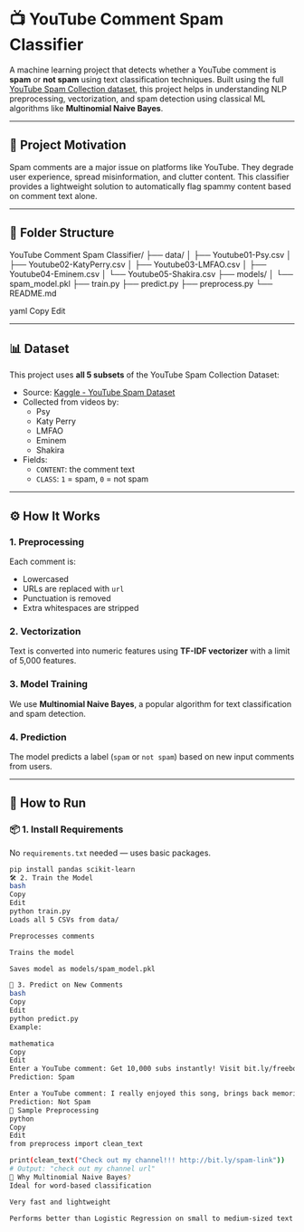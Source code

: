 # 📺 YouTube Comment Spam Classifier

A machine learning project that detects whether a YouTube comment is **spam** or **not spam** using text classification techniques. Built using the full [YouTube Spam Collection dataset](https://www.kaggle.com/datasets/raviram544/youtube-spam-comment-dataset), this project helps in understanding NLP preprocessing, vectorization, and spam detection using classical ML algorithms like **Multinomial Naive Bayes**.

---

## 🧠 Project Motivation

Spam comments are a major issue on platforms like YouTube. They degrade user experience, spread misinformation, and clutter content. This classifier provides a lightweight solution to automatically flag spammy content based on comment text alone.

---

## 📂 Folder Structure

YouTube Comment Spam Classifier/
├── data/
│ ├── Youtube01-Psy.csv
│ ├── Youtube02-KatyPerry.csv
│ ├── Youtube03-LMFAO.csv
│ ├── Youtube04-Eminem.csv
│ └── Youtube05-Shakira.csv
├── models/
│ └── spam_model.pkl
├── train.py
├── predict.py
├── preprocess.py
└── README.md

yaml
Copy
Edit

---

## 📊 Dataset

This project uses **all 5 subsets** of the YouTube Spam Collection Dataset:

- Source: [Kaggle - YouTube Spam Dataset](https://www.kaggle.com/datasets/raviram544/youtube-spam-comment-dataset)
- Collected from videos by:
  - Psy
  - Katy Perry
  - LMFAO
  - Eminem
  - Shakira
- Fields:
  - `CONTENT`: the comment text
  - `CLASS`: `1` = spam, `0` = not spam

---

## ⚙️ How It Works

### 1. Preprocessing
Each comment is:
- Lowercased
- URLs are replaced with `url`
- Punctuation is removed
- Extra whitespaces are stripped

### 2. Vectorization
Text is converted into numeric features using **TF-IDF vectorizer** with a limit of 5,000 features.

### 3. Model Training
We use **Multinomial Naive Bayes**, a popular algorithm for text classification and spam detection.

### 4. Prediction
The model predicts a label (`spam` or `not spam`) based on new input comments from users.

---

## 🚀 How to Run

### 📦 1. Install Requirements
No `requirements.txt` needed — uses basic packages.

```bash
pip install pandas scikit-learn
🛠 2. Train the Model
bash
Copy
Edit
python train.py
Loads all 5 CSVs from data/

Preprocesses comments

Trains the model

Saves model as models/spam_model.pkl

🧪 3. Predict on New Comments
bash
Copy
Edit
python predict.py
Example:

mathematica
Copy
Edit
Enter a YouTube comment: Get 10,000 subs instantly! Visit bit.ly/freeboost 🚀
Prediction: Spam

Enter a YouTube comment: I really enjoyed this song, brings back memories!
Prediction: Not Spam
🧼 Sample Preprocessing
python
Copy
Edit
from preprocess import clean_text

print(clean_text("Check out my channel!!! http://bit.ly/spam-link"))
# Output: "check out my channel url"
🧠 Why Multinomial Naive Bayes?
Ideal for word-based classification

Very fast and lightweight

Performs better than Logistic Regression on small to medium-sized text datasets for spam detection